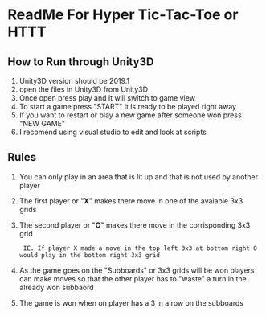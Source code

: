 # ReadMe For Hyper Tic-Tac-Toe or HTTT

## How to Run through Unity3D

1. Unity3D version should be 2019.1
2. open the files in Unity3D from Unity3D
3. Once open press play and it will switch to game view
4. To start a game press "START" it is ready to be played right away
5. If you want to restart or play a new game after someone won press "NEW GAME"
5. I recomend using visual studio to edit and look at scripts

## Rules

1. You can only play in an area that is lit up and that is not used by another player
2. The first player or "**X**" makes there move in one of the avaiable 3x3 grids
3. The second player or "**O**" makes there move in the corrisponding 3x3 grid 

        IE. If player X made a move in the top left 3x3 at bottom right O would play in the bottom right 3x3 grid
4. As the game goes on the "Subboards" or 3x3 grids will be won players can make moves so that the other player has to "waste" a turn in the already won subbaord
5. The game is won when on player has a 3 in a row on the subboards